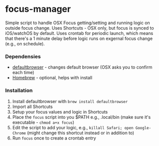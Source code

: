 # focus-manager
Simple script to handle OSX Focus getting/setting and running logic on outside focus change. 
Uses Shortcuts - OSX only, but focus is synced to iOS/watchOS by default.
Uses crontab for periodic launch, which means that there's a 1 minute delay before logic runs on exgernal focus change (e.g., on schedule).

### Dependensies

* [defaultbrowser](https://github.com/kerma/defaultbrowser) - changes default browser (OSX asks you to confirm each time)
* [Homebrew](https://brew.sh) - optional, helps with install

### Installation
1. Install defaultbrowser with `brew install defaultbrowser`
1. Import all Shortcuts
1. Setup your focus values and logic in Shortcuts
1. Place the `focus` script into you $PATH e.g., .local/bin (make sure it's executable - `chmod a+x focus`)
1. Edit the script to add your logic, e.g., `killall Safari; open Google-Chrome` (might change this shortcut instead or in addition to)
1. Run `focus` once to create a crontab entry
